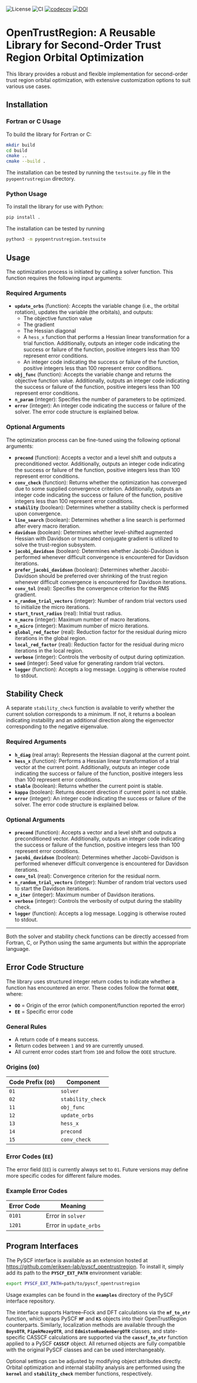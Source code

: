 ![License](https://img.shields.io/github/license/eriksen-lab/opentrustregion)
![CI](https://github.com/eriksen-lab/opentrustregion/actions/workflows/main.yml/badge.svg)
[![codecov](https://codecov.io/github/eriksen-lab/opentrustregion/graph/badge.svg?token=NJIM6FDADD)](https://codecov.io/github/eriksen-lab/opentrustregion)
[![DOI](https://zenodo.org/badge/855894860.svg)](https://doi.org/10.5281/zenodo.17142554)

# OpenTrustRegion: A Reusable Library for Second-Order Trust Region Orbital Optimization

This library provides a robust and flexible implementation for second-order trust region orbital optimization, with extensive customization options to suit various use cases.

## Installation

### Fortran or C Usage
To build the library for Fortran or C:

```sh
mkdir build
cd build
cmake ..
cmake --build .
```

The installation can be tested by running the ```testsuite.py``` file in the ```pyopentrustregion``` directory.

### Python Usage
To install the library for use with Python:

```sh
pip install .
```

The installation can be tested by running

```sh
python3 -m pyopentrustregion.testsuite
```

## Usage

The optimization process is initiated by calling a solver function. This function requires the following input arguments:

### Required Arguments

- **`update_orbs`** (function): Accepts the variable change (i.e., the orbital rotation), updates the variable (the orbitals), and outputs:
  - The objective function value
  - The gradient
  - The Hessian diagonal
  - A `hess_x` function that performs a Hessian linear transformation for a trial function. Additionally, outputs an integer code indicating the success or failure of the function, positive integers less than 100 represent error conditions.
  - An integer code indicating the success or failure of the function, positive integers less than 100 represent error conditions.
- **`obj_func`** (function): Accepts the variable change and returns the objective function value. Additionally, outputs an integer code indicating the success or failure of the function, positive integers less than 100 represent error conditions.
- **`n_param`** (integer): Specifies the number of parameters to be optimized.
- **`error`** (integer): An integer code indicating the success or failure of the solver. The error code structure is explained below.

### Optional Arguments
The optimization process can be fine-tuned using the following optional arguments:

- **`precond`** (function): Accepts a vector and a level shift and outputs a preconditioned vector. Additionally, outputs an integer code indicating the success or failure of the function, positive integers less than 100 represent error conditions.
- **`conv_check`** (function): Returns whether the optimization has converged due to some supplied convergence criterion. Additionally, outputs an integer code indicating the success or failure of the function, positive integers less than 100 represent error conditions.
- **`stability`** (boolean): Determines whether a stability check is performed upon convergence.
- **`line_search`** (boolean): Determines whether a line search is performed after every macro iteration.
- **`davidson`** (boolean): Determines whether level-shifted augmented Hessian with Davidson or truncated conjugate gradient is utilized to solve the trust-region subsystem.
- **`jacobi_davidson`** (boolean): Determines whether Jacobi-Davidson is performed whenever difficult convergence is encountered for Davidson iterations.
- **`prefer_jacobi_davidson`** (boolean): Determines whether Jacobi-Davidson should be preferred over shrinking of the trust region whenever difficult convergence is encountered for Davidson iterations.
- **`conv_tol`** (real): Specifies the convergence criterion for the RMS gradient.
- **`n_random_trial_vectors`** (integer): Number of random trial vectors used to initialize the micro iterations.
- **`start_trust_radius`** (real): Initial trust radius.
- **`n_macro`** (integer): Maximum number of macro iterations.
- **`n_micro`** (integer): Maximum number of micro iterations.
- **`global_red_factor`** (real): Reduction factor for the residual during micro iterations in the global region.
- **`local_red_factor`** (real): Reduction factor for the residual during micro iterations in the local region.
- **`verbose`** (integer): Controls the verbosity of output during optimization.
- **`seed`** (integer): Seed value for generating random trial vectors.
- **`logger`** (function): Accepts a log message. Logging is otherwise routed to stdout.

## Stability Check
A separate `stability_check` function is available to verify whether the current solution corresponds to a minimum. If not, it returns a boolean indicating instability and an additional direction along the eigenvector corresponding to the negative eigenvalue.

### Required Arguments

- **`h_diag`** (real array): Represents the Hessian diagonal at the current point.
- **`hess_x`** (function): Performs a Hessian linear transformation of a trial vector at the current point. Additionally, outputs an integer code indicating the success or failure of the function, positive integers less than 100 represent error conditions.
- **`stable`** (boolean): Returns whether the current point is stable.
- **`kappa`** (boolean): Returns descent direction if current point is not stable.
- **`error`** (integer): An integer code indicating the success or failure of the solver. The error code structure is explained below.

### Optional Arguments

- **`precond`** (function): Accepts a vector and a level shift and outputs a preconditioned vector. Additionally, outputs an integer code indicating the success or failure of the function, positive integers less than 100 represent error conditions.
- **`jacobi_davidson`** (boolean): Determines whether Jacobi-Davidson is performed whenever difficult convergence is encountered for Davidson iterations.
- **`conv_tol`** (real): Convergence criterion for the residual norm.
- **`n_random_trial_vectors`** (integer): Number of random trial vectors used to start the Davidson iterations.
- **`n_iter`** (integer): Maximum number of Davidson iterations.
- **`verbose`** (integer): Controls the verbosity of output during the stability check.
- **`logger`** (function): Accepts a log message. Logging is otherwise routed to stdout.

---
Both the solver and stability check functions can be directly accessed from Fortran, C, or Python using the same arguments but within the appropriate language.

## Error Code Structure

The library uses structured integer return codes to indicate whether a function has encountered an error. These codes follow the format **`OOEE`**, where:

- **`OO`** = Origin of the error (which component/function reported the error)
- **`EE`** = Specific error code

### General Rules

- A return code of `0` means success.
- Return codes between `1` and `99` are currently unused.
- All current error codes start from `100` and follow the `OOEE` structure.

### Origins (`OO`)

| Code Prefix (`OO`) | Component           |
|--------------------|---------------------|
| `01`               | `solver`            |
| `02`               | `stability_check`   |
| `11`               | `obj_func`          |
| `12`               | `update_orbs`       |
| `13`               | `hess_x`            |
| `14`               | `precond`           |
| `15`               | `conv_check`        |

### Error Codes (`EE`)

The error field (`EE`) is currently always set to `01`. Future versions may define more specific codes for different failure modes.

### Example Error Codes

| Error Code | Meaning                |
|------------|------------------------|
| `0101`     | Error in `solver`      |
| `1201`     | Error in `update_orbs` |

## Program Interfaces

The PySCF interface is available as an extension hosted at https://github.com/eriksen-lab/pyscf_opentrustregion. To install it, simply add its path to the **`PYSCF_EXT_PATH`** environment variable:
```sh
export PYSCF_EXT_PATH=path/to/pyscf_opentrustregion
```
Usage examples can be found in the **`examples`** directory of the PySCF interface repository.

The interface supports Hartree–Fock and DFT calculations via the **`mf_to_otr`** function, which wraps PySCF **`HF`** and **`KS`** objects into their OpenTrustRegion counterparts. Similarly, localization methods are available through the **`BoysOTR`**, **`PipekMezeyOTR`**, and **`EdmistonRuedenbergOTR`** classes, and state-specific CASSCF calculations are supported via the **`casscf_to_otr`** function applied to a PySCF **`CASSCF`** object. All returned objects are fully compatible with the original PySCF classes and can be used interchangeably.

Optional settings can be adjusted by modifying object attributes directly. Orbital optimization and internal stability analysis are performed using the **`kernel`** and **`stability_check`** member functions, respectively.
